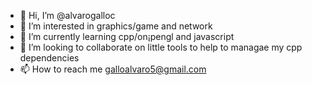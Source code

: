 - 👋 Hi, I’m @alvarogalloc
- 👀 I’m interested in graphics/game and network
- 🌱 I’m currently learning cpp/on¡pengl and javascript
- 💞️ I’m looking to collaborate on little tools to help to managae my cpp dependencies
- 📫 How to reach me galloalvaro5@gmail.com

<!---
alvarogalloc/alvarogalloc is a ✨ special ✨ repository because its `README.md` (this file) appears on your GitHub profile.
You can click the Preview link to take a look at your changes.
--->
